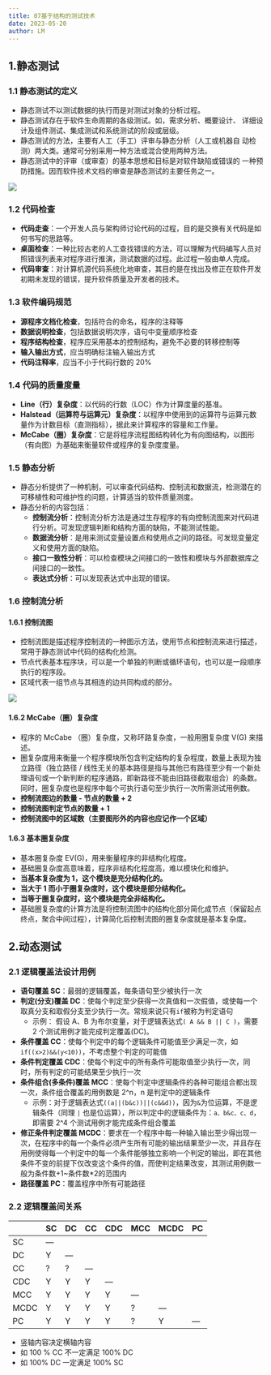 ```yaml
---
title: 07基于结构的测试技术
date: 2023-05-20
author: LM
---
```


## 1.静态测试

### 1.1 静态测试的定义

- 静态测试不以测试数据的执行而是对测试对象的分析过程。 
- 静态测试存在于软件生命周期的各级测试。如，需求分析、概要设计、 详细设计及组件测试、集成测试和系统测试的阶段或层级。 
- 静态测试的方法，主要有人工（手工）评审与静态分析（人工或机器自 动检测）两大类。通常可分别采用一种方法或混合使用两种方法。 
- 静态测试中的评审（或审查）的基本思想和目标是对软件缺陷或错误的 一种预防措施。因而软件技术文档的审查是静态测试的主要任务之一。 

![](/images/drawingbed/img/202307041004180.png)

### 1.2 代码检查

- **代码走查**：一个开发人员与架构师讨论代码的过程，目的是交换有关代码是如何书写的思路等。
- **桌面检查**：一种比较古老的人工查找错误的方法，可以理解为代码编写人员对照错误列表来对程序进行推演，测试数据的过程。此过程一般由单人完成。
- **代码审查**：对计算机源代码系统化地审查，其目的是在找出及修正在软件开发初期未发现的错误，提升软件质量及开发者的技术。

### 1.3 软件编码规范

- **源程序文档化检查**，包括符合的命名，程序的注释等
- **数据说明检查**，包括数据说明次序，语句中变量顺序检查
- **程序结构检查**，程序应采用基本的控制结构，避免不必要的转移控制等
- **输入输出方式**，应当明确标注输入输出方式
- **代码注释率**，应当不小于代码行数的 20%

### 1.4 代码的质量度量

- **Line（行）复杂度**：以代码的行数（LOC）作为计算度量的基准。
- **Halstead（运算符与运算元）复杂度**：以程序中使用到的运算符与运算元数量作为计数目标（直测指标），据此来计算程序的容量和工作量。 
- **McCabe（圈）复杂度**：它是将程序流程图结构转化为有向图结构，以图形（有向图）为基础来衡量软件或程序的复杂度度量。 

### 1.5 静态分析

- 静态分析提供了一种机制，可以审查代码结构、控制流和数据流，检测潜在的可移植性和可维护性的问题，计算适当的软件质量测度。
- 静态分析的内容包括：
  - **控制流分析**：控制流分析方法是通过生存程序的有向控制流图来对代码进行分析。可发现逻辑判断和结构方面的缺陷，不能测试性能。
  - **数据流分析**：是用来测试变量设置点和使用点之间的路径。可发现变量定义和使用方面的缺陷。
  - **接口一致性分析**：可以检查模块之间接口的一致性和模块与外部数据库之间接口的一致性。
  - **表达式分析**：可以发现表达式中出现的错误。

### 1.6 控制流分析

#### 1.6.1 控制流图

- 控制流图是描述程序控制流的一种图示方法，使用节点和控制流来进行描述，常用于静态测试中代码的结构化检测。
- 节点代表基本程序块，可以是一个单独的判断或循环语句，也可以是一段顺序执行的程序段。
- 区域代表一组节点与其相连的边共同构成的部分。

![](/images/drawingbed/img/202307041004284.png)

#### 1.6.2 McCabe（圈）复杂度

- 程序的 McCabe （圈）复杂度，又称环路复杂度，一般用圈复杂度 V(G) 来描述。
- 圈复杂度用来衡量一个程序模块所包含判定结构的复杂程度，数量上表现为独立路径（独立路径 / 线性无关的基本路径是指与其他已有路径至少有一个新处理语句或一个新判断的程序通路，即新路径不能由旧路径截取组合）的条数。同时，圈复杂度也是程序中每个可执行语句至少执行一次所需测试用例数。
- **控制流图边的数量 - 节点的数量 + 2**
- **控制流图判定节点的数量 + 1**
- **控制流图中的区域数（主要图形外的内容也应记作一个区域）**

#### 1.6.3 基本圈复杂度

- 基本圈复杂度 EV(G)，用来衡量程序的非结构化程度。
- 基础圈复杂度高意味着，程序非结构化程度高，难以模块化和维护。
- **当基本复杂度为 1，这个模块是充分结构化的。**
- **当大于 1 而小于圈复杂度时，这个模块是部分结构化。**
- **当等于圈复杂度时，这个模块是完全非结构化。** 
- 基础圈复杂度的计算方法是将控制流图中的结构化部分简化成节点（保留起点终点，聚合中间过程），计算简化后控制流图的圈复杂度就是基本复杂度。

## 2.动态测试

### 2.1 逻辑覆盖法设计用例

- **语句覆盖 SC**：最弱的逻辑覆盖，每条语句至少被执行一次
- **判定(分支)覆盖 DC**：使每个判定至少获得一次真值和一次假值，或使每一个取真分支和取假分支至少执行一次。常规来说只有`if`被称为判定语句
  - 示例： 假设 A、B 为布尔变量，对于逻辑表达式`( A && B || C )`，需要 2 个测试用例才能完成判定覆盖(DC)。
- **条件覆盖 CC**：使每个判定中的每个逻辑条件可能值至少满足一次，如`if((x>2)&&(y<10))`，不考虑整个判定的可能值
- **条件判定覆盖 CDC**：使每个判定中的所有条件可能取值至少执行一次，同时，所有判定的可能结果至少执行一次
- **条件组合(多条件)覆盖 MCC**：使每个判定中逻辑条件的各种可能组合都出现一次，条件组合覆盖的用例数是 2^n，n 是判定中的逻辑条件
  - 示例：对于逻辑表达式`((a||(b&c))||(c&&d))`，因为`&`为位运算，不是逻辑条件（同理 `|` 也是位运算），所以判定中的逻辑条件为：`a、b&c、c、d`，即需要 2^4 个测试用例才能完成条件组合覆盖
- **修正条件判定覆盖 MCDC**：要求在一个程序中每一种输入输出至少得出现一次，在程序中的每一个条件必须产生所有可能的输出结果至少一次，并且存在用例使得每一个判定中的每一个条件能够独立影响一个判定的输出，即在其他条件不变的前提下仅改变这个条件的值，而使判定结果改变，其测试用例数一般为条件数+1~条件数*2的范围内
- **路径覆盖 PC**：覆盖程序中所有可能路径

### 2.2 逻辑覆盖间关系

|      | SC   | DC   | CC   | CDC  | MCC  | MCDC | PC   |
| ---- | ---- | ---- | ---- | ---- | ---- | ---- | ---- |
| SC   | —    |      |      |      |      |      |      |
| DC   | Y    | —    |      |      |      |      |      |
| CC   | ?    | ?    | —    |      |      |      |      |
| CDC  | Y    | Y    | Y    | —    |      |      |      |
| MCC  | Y    | Y    | Y    | Y    | —    |      |      |
| MCDC | Y    | Y    | Y    | Y    | ?    | —    |      |
| PC   | Y    | Y    | Y    | Y    | ?    | Y    | —    |

- 竖轴内容决定横轴内容
- 如 100 % CC 不一定满足 100% DC
- 如 100% DC 一定满足 100% SC
